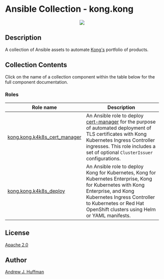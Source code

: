 # Ansible Collection - kong.kong

<p align="center">
  <img src="https://2tjosk2rxzc21medji3nfn1g-wpengine.netdna-ssl.com/wp-content/uploads/2018/08/kong-combination-mark-color-256px.png" /></div>
</p>


## Description

A collection of Ansible assets to automate [Kong's](http://www.konghq.com/) portfolio of products.


## Collection Contents

Click on the name of a collection component within the table below for the full component documentation.

### Roles

|Role name|Description|
|---|---|
|[kong.kong.k4k8s_cert_manager](https://github.com/Kong/kong-ansible-collection/tree/main/roles/k4k8s_cert_manager)|An Ansible role to deploy [cert-manager](https://cert-manager.io) for the purpose of automated deployment of TLS certificates with Kong Kubernetes Ingress Controller ingresses. This role includes a set of optional `ClusterIssuer` configurations.|
|[kong.kong.k4k8s_deploy](https://github.com/Kong/kong-ansible-collection/tree/main/roles/k4k8s_deploy)|An Ansible role to deploy Kong for Kubernetes, Kong for Kubernetes Enterprise, Kong for Kubernetes with Kong Enterprise, and Kong Kubernetes Ingress Controller to Kubernetes or Red Hat OpenShift clusters using Helm or YAML manifests.|


## License
[Apache 2.0](LICENSE)


## Author

[Andrew J. Huffman](https://github.com/ahuffman)